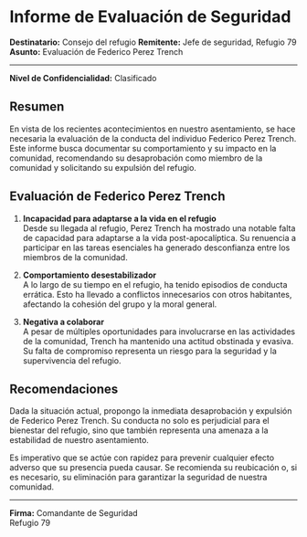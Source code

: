 # Informe de Evaluación de Seguridad

**Destinatario:** Consejo del refugio
**Remitente:** Jefe de seguridad, Refugio 79  
**Asunto:** Evaluación de Federico Perez Trench

---

**Nivel de Confidencialidad:** Clasificado

## Resumen

En vista de los recientes acontecimientos en nuestro asentamiento, se hace necesaria la evaluación de la conducta del individuo Federico Perez Trench. Este informe busca documentar su comportamiento y su impacto en la comunidad, recomendando su desaprobación como miembro de la comunidad y solicitando su expulsión del refugio.

## Evaluación de Federico Perez Trench

1. **Incapacidad para adaptarse a la vida en el refugio**  
   Desde su llegada al refugio, Perez Trench ha mostrado una notable falta de capacidad para adaptarse a la vida post-apocalíptica. Su renuencia a participar en las tareas esenciales ha generado desconfianza entre los miembros de la comunidad.

2. **Comportamiento desestabilizador**  
   A lo largo de su tiempo en el refugio, ha tenido episodios de conducta errática. Esto ha llevado a conflictos innecesarios con otros habitantes, afectando la cohesión del grupo y la moral general.

3. **Negativa a colaborar**  
   A pesar de múltiples oportunidades para involucrarse en las actividades de la comunidad, Trench ha mantenido una actitud obstinada y evasiva. Su falta de compromiso representa un riesgo para la seguridad y la supervivencia del refugio.

## Recomendaciones

Dada la situación actual, propongo la inmediata desaprobación y expulsión de Federico Perez Trench. Su conducta no solo es perjudicial para el bienestar del refugio, sino que también representa una amenaza a la estabilidad de nuestro asentamiento.

Es imperativo que se actúe con rapidez para prevenir cualquier efecto adverso que su presencia pueda causar. Se recomienda su reubicación o, si es necesario, su eliminación para garantizar la seguridad de nuestra comunidad.

---

**Firma:** Comandante de Seguridad  
Refugio 79
